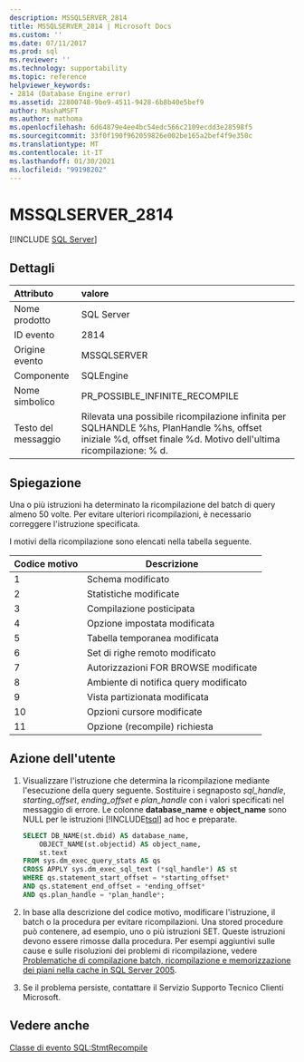```yaml
---
description: MSSQLSERVER_2814
title: MSSQLSERVER_2814 | Microsoft Docs
ms.custom: ''
ms.date: 07/11/2017
ms.prod: sql
ms.reviewer: ''
ms.technology: supportability
ms.topic: reference
helpviewer_keywords:
- 2814 (Database Engine error)
ms.assetid: 22800748-9be9-4511-9428-6b8b40e5bef9
author: MashaMSFT
ms.author: mathoma
ms.openlocfilehash: 6d64879e4ee4bc54edc566c2109ecdd3e28598f5
ms.sourcegitcommit: 33f0f190f962059826e002be165a2bef4f9e350c
ms.translationtype: MT
ms.contentlocale: it-IT
ms.lasthandoff: 01/30/2021
ms.locfileid: "99198202"
---
```

# <a name="mssqlserver_2814"></a>MSSQLSERVER_2814
 [!INCLUDE [SQL Server](../../includes/applies-to-version/sqlserver.md)]
  
## <a name="details"></a>Dettagli  
  
| Attributo | valore |  
| :-------- | :---- |  
|Nome prodotto|SQL Server|  
|ID evento|2814|  
|Origine evento|MSSQLSERVER|  
|Componente|SQLEngine|  
|Nome simbolico|PR_POSSIBLE_INFINITE_RECOMPILE|  
|Testo del messaggio|Rilevata una possibile ricompilazione infinita per SQLHANDLE %hs, PlanHandle %hs, offset iniziale %d, offset finale %d. Motivo dell'ultima ricompilazione: % d.|  
  
## <a name="explanation"></a>Spiegazione  
Una o più istruzioni ha determinato la ricompilazione del batch di query almeno 50 volte. Per evitare ulteriori ricompilazioni, è necessario correggere l'istruzione specificata.  
  
I motivi della ricompilazione sono elencati nella tabella seguente.  
  
|Codice motivo|Descrizione|  
|---------------|---------------|  
|1|Schema modificato|  
|2|Statistiche modificate|  
|3|Compilazione posticipata|  
|4|Opzione impostata modificata|  
|5|Tabella temporanea modificata|  
|6|Set di righe remoto modificato|  
|7|Autorizzazioni FOR BROWSE modificate|  
|8|Ambiente di notifica query modificato|  
|9|Vista partizionata modificata|  
|10|Opzioni cursore modificate|  
|11|Opzione (recompile) richiesta|  
  
## <a name="user-action"></a>Azione dell'utente  
  
1.  Visualizzare l'istruzione che determina la ricompilazione mediante l'esecuzione della query seguente. Sostituire i segnaposto *sql_handle*, *starting_offset*, *ending_offset* e *plan_handle* con i valori specificati nel messaggio di errore. Le colonne **database_name** e **object_name** sono NULL per le istruzioni [!INCLUDE[tsql](../../includes/tsql-md.md)] ad hoc e preparate.  
  
    ```sql   
    SELECT DB_NAME(st.dbid) AS database_name,  
        OBJECT_NAME(st.objectid) AS object_name,  
        st.text  
    FROM sys.dm_exec_query_stats AS qs  
    CROSS APPLY sys.dm_exec_sql_text (*sql_handle*) AS st  
    WHERE qs.statement_start_offset = *starting_offset*  
    AND qs.statement_end_offset = *ending_offset*  
    AND qs.plan_handle = *plan_handle*;
    ```
  
2.  In base alla descrizione del codice motivo, modificare l'istruzione, il batch o la procedura per evitare ricompilazioni. Una stored procedure può contenere, ad esempio, uno o più istruzioni SET. Queste istruzioni devono essere rimosse dalla procedura. Per esempi aggiuntivi sulle cause e sulle risoluzioni dei problemi di ricompilazione, vedere [Problematiche di compilazione batch, ricompilazione e memorizzazione dei piani nella cache in SQL Server 2005](/previous-versions/sql/sql-server-2005/administrator/cc966425(v=technet.10)).  
  
3.  Se il problema persiste, contattare il Servizio Supporto Tecnico Clienti Microsoft.  
  
## <a name="see-also"></a>Vedere anche  
[Classe di evento SQL:StmtRecompile](../event-classes/sql-stmtrecompile-event-class.md)  
  
